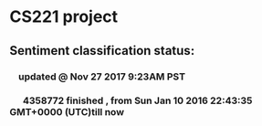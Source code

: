 # CS221 project
## Sentiment classification status:
###     updated @ Nov 27 2017 9:23AM PST
###       4358772 finished , from Sun Jan 10 2016 22:43:35 GMT+0000 (UTC)till now

